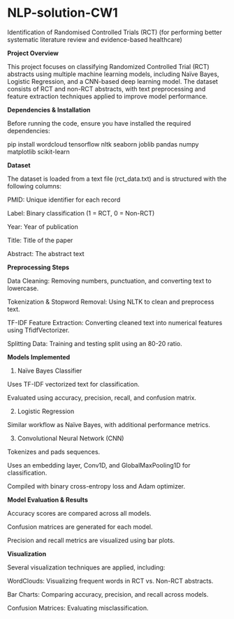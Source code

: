 # NLP-solution-CW1
Identification of Randomised Controlled Trials (RCT) (for performing better systematic literature review and evidence-based healthcare)



**Project Overview**

This project focuses on classifying Randomized Controlled Trial (RCT) abstracts using multiple machine learning models, including Naïve Bayes, Logistic Regression, and a CNN-based deep learning model. The dataset consists of RCT and non-RCT abstracts, with text preprocessing and feature extraction techniques applied to improve model performance.

**Dependencies & Installation**

Before running the code, ensure you have installed the required dependencies:


pip install wordcloud tensorflow nltk seaborn joblib pandas numpy matplotlib scikit-learn

**Dataset**

The dataset is loaded from a text file (rct_data.txt) and is structured with the following columns:

PMID: Unique identifier for each record

Label: Binary classification (1 = RCT, 0 = Non-RCT)

Year: Year of publication

Title: Title of the paper

Abstract: The abstract text

**Preprocessing Steps**

Data Cleaning: Removing numbers, punctuation, and converting text to lowercase.

Tokenization & Stopword Removal: Using NLTK to clean and preprocess text.

TF-IDF Feature Extraction: Converting cleaned text into numerical features using TfidfVectorizer.

Splitting Data: Training and testing split using an 80-20 ratio.

**Models Implemented**

1. Naïve Bayes Classifier

Uses TF-IDF vectorized text for classification.

Evaluated using accuracy, precision, recall, and confusion matrix.

2. Logistic Regression

Similar workflow as Naïve Bayes, with additional performance metrics.

3. Convolutional Neural Network (CNN)

Tokenizes and pads sequences.

Uses an embedding layer, Conv1D, and GlobalMaxPooling1D for classification.

Compiled with binary cross-entropy loss and Adam optimizer.

**Model Evaluation & Results**

Accuracy scores are compared across all models.

Confusion matrices are generated for each model.

Precision and recall metrics are visualized using bar plots.

**Visualization**

Several visualization techniques are applied, including:

WordClouds: Visualizing frequent words in RCT vs. Non-RCT abstracts.

Bar Charts: Comparing accuracy, precision, and recall across models.

Confusion Matrices: Evaluating misclassification.
